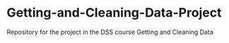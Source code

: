 # Getting-and-Cleaning-Data-Project
Repository for the project in the DSS course Getting and Cleaning Data
